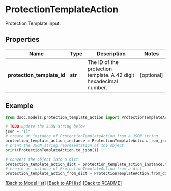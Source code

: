 # ProtectionTemplateAction

Protection Template input.

## Properties

Name | Type | Description | Notes
------------ | ------------- | ------------- | -------------
**protection_template_id** | **str** | The ID of the protection template. A 42 digit hexadecimal number. | [optional] 

## Example

```python
from dscc.models.protection_template_action import ProtectionTemplateAction

# TODO update the JSON string below
json = "{}"
# create an instance of ProtectionTemplateAction from a JSON string
protection_template_action_instance = ProtectionTemplateAction.from_json(json)
# print the JSON string representation of the object
print(ProtectionTemplateAction.to_json())

# convert the object into a dict
protection_template_action_dict = protection_template_action_instance.to_dict()
# create an instance of ProtectionTemplateAction from a dict
protection_template_action_from_dict = ProtectionTemplateAction.from_dict(protection_template_action_dict)
```
[[Back to Model list]](../README.md#documentation-for-models) [[Back to API list]](../README.md#documentation-for-api-endpoints) [[Back to README]](../README.md)


